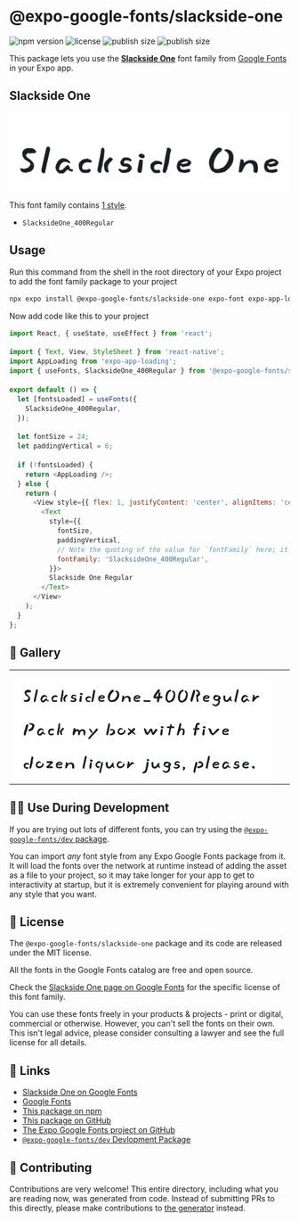 # @expo-google-fonts/slackside-one

![npm version](https://flat.badgen.net/npm/v/@expo-google-fonts/slackside-one)
![license](https://flat.badgen.net/github/license/expo/google-fonts)
![publish size](https://flat.badgen.net/packagephobia/install/@expo-google-fonts/slackside-one)
![publish size](https://flat.badgen.net/packagephobia/publish/@expo-google-fonts/slackside-one)

This package lets you use the [**Slackside One**](https://fonts.google.com/specimen/Slackside+One) font family from [Google Fonts](https://fonts.google.com/) in your Expo app.

## Slackside One

![Slackside One](./font-family.png)

This font family contains [1 style](#-gallery).

- `SlacksideOne_400Regular`

## Usage

Run this command from the shell in the root directory of your Expo project to add the font family package to your project
```sh
npx expo install @expo-google-fonts/slackside-one expo-font expo-app-loading
```

Now add code like this to your project
```js
import React, { useState, useEffect } from 'react';

import { Text, View, StyleSheet } from 'react-native';
import AppLoading from 'expo-app-loading';
import { useFonts, SlacksideOne_400Regular } from '@expo-google-fonts/slackside-one';

export default () => {
  let [fontsLoaded] = useFonts({
    SlacksideOne_400Regular,
  });

  let fontSize = 24;
  let paddingVertical = 6;

  if (!fontsLoaded) {
    return <AppLoading />;
  } else {
    return (
      <View style={{ flex: 1, justifyContent: 'center', alignItems: 'center' }}>
        <Text
          style={{
            fontSize,
            paddingVertical,
            // Note the quoting of the value for `fontFamily` here; it expects a string!
            fontFamily: 'SlacksideOne_400Regular',
          }}>
          Slackside One Regular
        </Text>
      </View>
    );
  }
};

```

## 🔡 Gallery


||||
|-|-|-|
|![SlacksideOne_400Regular](./SlacksideOne_400Regular.ttf.png)||||


## 👩‍💻 Use During Development

If you are trying out lots of different fonts, you can try using the [`@expo-google-fonts/dev` package](https://github.com/expo/google-fonts/tree/master/font-packages/dev#readme).

You can import *any* font style from any Expo Google Fonts package from it. It will load the fonts
over the network at runtime instead of adding the asset as a file to your project, so it may take longer
for your app to get to interactivity at startup, but it is extremely convenient
for playing around with any style that you want.

## 📖 License

The `@expo-google-fonts/slackside-one` package and its code are released under the MIT license.

All the fonts in the Google Fonts catalog are free and open source.

Check the [Slackside One page on Google Fonts](https://fonts.google.com/specimen/Slackside+One) for the specific license of this font family.

You can use these fonts freely in your products & projects - print or digital, commercial or otherwise. However, you can't sell the fonts on their own. This isn't legal advice, please consider consulting a lawyer and see the full license for all details.

## 🔗 Links

- [Slackside One on Google Fonts](https://fonts.google.com/specimen/Slackside+One)
- [Google Fonts](https://fonts.google.com/)
- [This package on npm](https://www.npmjs.com/package/@expo-google-fonts/slackside-one)
- [This package on GitHub](https://github.com/expo/google-fonts/tree/master/font-packages/slackside-one)
- [The Expo Google Fonts project on GitHub](https://github.com/expo/google-fonts)
- [`@expo-google-fonts/dev` Devlopment Package](https://github.com/expo/google-fonts/tree/master/font-packages/dev)

## 🤝 Contributing

Contributions are very welcome! This entire directory, including what you are reading now, was generated from code. Instead of submitting PRs to this directly, please make contributions to [the generator](https://github.com/expo/google-fonts/tree/master/packages/generator) instead.
